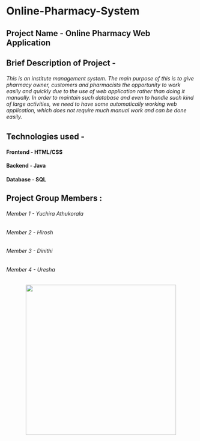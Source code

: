 # Online-Pharmacy-System

## Project Name - Online Pharmacy Web Application

## Brief Description of Project - 
###### This is an institute management system. The main purpose of this is to give pharmacy owner, customers and pharmacists the opportunity to work easily and quickly due to the use of web application rather than doing it manually. In order to maintain such database and even to handle such kind of large activities, we need to have some automatically working web application, which does not require much manual work and can be done easily.

## Technologies used - 
####                     Frontend - HTML/CSS
####                     Backend  - Java
####                     Database - SQL


## Project Group Members :
###### Member 1 - Yuchira Athukorala
###### Member 2 - Hirosh
###### Member 3 - Dinithi
###### Member 4 - Uresha

 <p align="center"><a href="https://laravel.com" target="_blank"><img src="https://cdn.icon-icons.com/icons2/2699/PNG/512/java_logo_icon_168609.png" width="400"></a></p>
